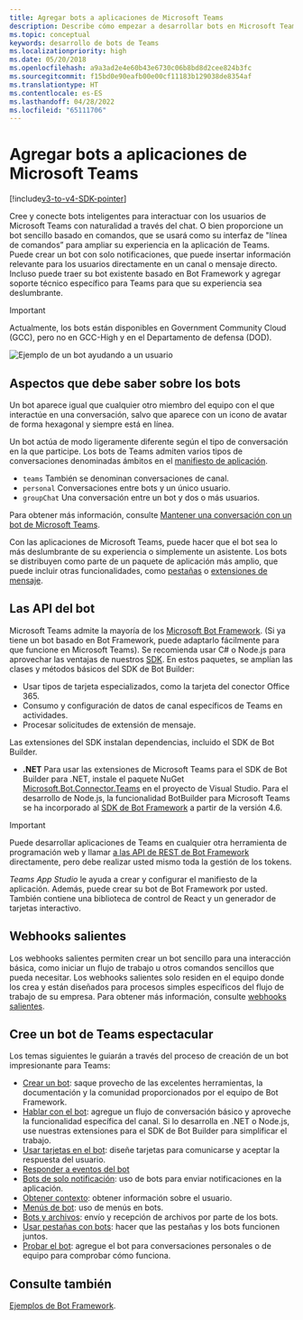 ```yaml
---
title: Agregar bots a aplicaciones de Microsoft Teams
description: Describe cómo empezar a desarrollar bots en Microsoft Teams
ms.topic: conceptual
keywords: desarrollo de bots de Teams
ms.localizationpriority: high
ms.date: 05/20/2018
ms.openlocfilehash: a9a3ad2e4e60b43e6730c06b8bd8d2cee824b3fc
ms.sourcegitcommit: f15bd0e90eafb00e00cf11183b129038de8354af
ms.translationtype: HT
ms.contentlocale: es-ES
ms.lasthandoff: 04/28/2022
ms.locfileid: "65111706"
---
```

# <a name="add-bots-to-microsoft-teams-apps"></a>Agregar bots a aplicaciones de Microsoft Teams

[!include[v3-to-v4-SDK-pointer](~/includes/v3-to-v4-pointer-bots.md)]

Cree y conecte bots inteligentes para interactuar con los usuarios de Microsoft Teams con naturalidad a través del chat. O bien proporcione un bot sencillo basado en comandos, que se usará como su interfaz de "línea de comandos” para ampliar su experiencia en la aplicación de Teams. Puede crear un bot con solo notificaciones, que puede insertar información relevante para los usuarios directamente en un canal o mensaje directo. Incluso puede traer su bot existente basado en Bot Framework y agregar soporte técnico específico para Teams para que su experiencia sea deslumbrante.

> [!IMPORTANT]
> Actualmente, los bots están disponibles en Government Community Cloud (GCC), pero no en GCC-High y en el Departamento de defensa (DOD).

![Ejemplo de un bot ayudando a un usuario](~/assets/images/bot_example.png)

## <a name="what-you-need-to-know-bots"></a>Aspectos que debe saber sobre los bots

Un bot aparece igual que cualquier otro miembro del equipo con el que interactúe en una conversación, salvo que aparece con un icono de avatar de forma hexagonal y siempre está en línea.

Un bot actúa de modo ligeramente diferente según el tipo de conversación en la que participe. Los bots de Teams admiten varios tipos de conversaciones denominadas ámbitos en el [manifiesto de aplicación](~/resources/schema/manifest-schema.md).

* `teams` También se denominan conversaciones de canal.
* `personal` Conversaciones entre bots y un único usuario.
* `groupChat` Una conversación entre un bot y dos o más usuarios.

Para obtener más información, consulte [Mantener una conversación con un bot de Microsoft Teams](~/resources/bot-v3/bot-conversations/bots-conversations.md).

Con las aplicaciones de Microsoft Teams, puede hacer que el bot sea lo más deslumbrante de su experiencia o simplemente un asistente. Los bots se distribuyen como parte de un paquete de aplicación más amplio, que puede incluir otras funcionalidades, como [pestañas](~/tabs/what-are-tabs.md) o [extensiones de mensaje](~/messaging-extensions/what-are-messaging-extensions.md).

## <a name="bot-apis"></a>Las API del bot

Microsoft Teams admite la mayoría de los [Microsoft Bot Framework](https://dev.botframework.com/). (Si ya tiene un bot basado en Bot Framework, puede adaptarlo fácilmente para que funcione en Microsoft Teams). Se recomienda usar C# o Node.js para aprovechar las ventajas de nuestros [SDK](/microsoftteams/platform/#pivot=sdk-tools). En estos paquetes, se amplían las clases y métodos básicos del SDK de Bot Builder:

* Usar tipos de tarjeta especializados, como la tarjeta del conector Office 365.
* Consumo y configuración de datos de canal específicos de Teams en actividades.
* Procesar solicitudes de extensión de mensaje.

Las extensiones del SDK instalan dependencias, incluido el SDK de Bot Builder.

* **.NET** Para usar las extensiones de Microsoft Teams para el SDK de Bot Builder para .NET, instale el paquete NuGet [Microsoft.Bot.Connector.Teams](https://www.nuget.org/packages/Microsoft.Bot.Connector.Teams) en el proyecto de Visual Studio. Para el desarrollo de Node.js, la funcionalidad BotBuilder para Microsoft Teams se ha incorporado al [SDK de Bot Framework](https://github.com/microsoft/botframework-sdk) a partir de la versión 4.6.

> [!IMPORTANT]
> Puede desarrollar aplicaciones de Teams en cualquier otra herramienta de programación web y llamar [a las API de REST de Bot Framework](/bot-framework/rest-api/bot-framework-rest-overview) directamente, pero debe realizar usted mismo toda la gestión de los tokens.

*Teams App Studio* le ayuda a crear y configurar el manifiesto de la aplicación. Además, puede crear su bot de Bot Framework por usted. También contiene una biblioteca de control de React y un generador de tarjetas interactivo.

## <a name="outgoing-webhooks"></a>Webhooks salientes

Los webhooks salientes permiten crear un bot sencillo para una interacción básica, como iniciar un flujo de trabajo u otros comandos sencillos que pueda necesitar. Los webhooks salientes solo residen en el equipo donde los crea y están diseñados para procesos simples específicos del flujo de trabajo de su empresa. Para obtener más información, consulte [webhooks salientes](~/webhooks-and-connectors/how-to/add-outgoing-webhook.md).

## <a name="build-a-great-teams-bot"></a>Cree un bot de Teams espectacular

Los temas siguientes le guiarán a través del proceso de creación de un bot impresionante para Teams:

* [Crear un bot](~/resources/bot-v3/bots-create.md): saque provecho de las excelentes herramientas, la documentación y la comunidad proporcionados por el equipo de Bot Framework.
* [Hablar con el bot](~/resources/bot-v3/bot-conversations/bots-conversations.md): agregue un flujo de conversación básico y aproveche la funcionalidad específica del canal. Si lo desarrolla en .NET o Node.js, use nuestras extensiones para el SDK de Bot Builder para simplificar el trabajo.
* [Usar tarjetas en el bot](~/resources/bot-v3/bots-cards.md): diseñe tarjetas para comunicarse y aceptar la respuesta del usuario.
* [Responder a eventos del bot](~/resources/bot-v3/bots-notifications.md)
* [Bots de solo notificación](~/resources/bot-v3/bots-notification-only.md): uso de bots para enviar notificaciones en la aplicación.
* [Obtener contexto](~/resources/bot-v3/bots-context.md): obtener información sobre el usuario.
* [Menús de bot](~/resources/bot-v3/bots-menus.md): uso de menús en bots.
* [Bots y archivos](~/resources/bot-v3/bots-files.md): envío y recepción de archivos por parte de los bots.
* [Usar pestañas con bots](~/resources/bot-v3/bots-with-tabs.md): hacer que las pestañas y los bots funcionen juntos.
* [Probar el bot](~/resources/bot-v3/bots-test.md): agregue el bot para conversaciones personales o de equipo para comprobar cómo funciona.

## <a name="see-also"></a>Consulte también

[Ejemplos de Bot Framework](https://github.com/Microsoft/BotBuilder-Samples/blob/master/README.md).
